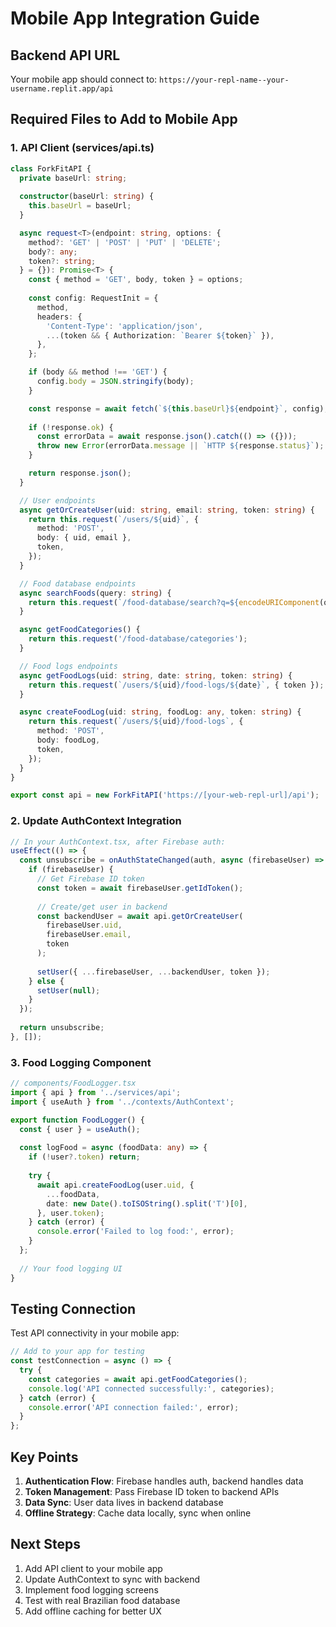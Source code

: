 # Mobile App Integration Guide

## Backend API URL
Your mobile app should connect to: `https://your-repl-name--your-username.replit.app/api`

## Required Files to Add to Mobile App

### 1. API Client (services/api.ts)
```typescript
class ForkFitAPI {
  private baseUrl: string;
  
  constructor(baseUrl: string) {
    this.baseUrl = baseUrl;
  }

  async request<T>(endpoint: string, options: {
    method?: 'GET' | 'POST' | 'PUT' | 'DELETE';
    body?: any;
    token?: string;
  } = {}): Promise<T> {
    const { method = 'GET', body, token } = options;
    
    const config: RequestInit = {
      method,
      headers: {
        'Content-Type': 'application/json',
        ...(token && { Authorization: `Bearer ${token}` }),
      },
    };

    if (body && method !== 'GET') {
      config.body = JSON.stringify(body);
    }

    const response = await fetch(`${this.baseUrl}${endpoint}`, config);
    
    if (!response.ok) {
      const errorData = await response.json().catch(() => ({}));
      throw new Error(errorData.message || `HTTP ${response.status}`);
    }

    return response.json();
  }

  // User endpoints
  async getOrCreateUser(uid: string, email: string, token: string) {
    return this.request(`/users/${uid}`, {
      method: 'POST',
      body: { uid, email },
      token,
    });
  }

  // Food database endpoints
  async searchFoods(query: string) {
    return this.request(`/food-database/search?q=${encodeURIComponent(query)}`);
  }

  async getFoodCategories() {
    return this.request('/food-database/categories');
  }

  // Food logs endpoints
  async getFoodLogs(uid: string, date: string, token: string) {
    return this.request(`/users/${uid}/food-logs/${date}`, { token });
  }

  async createFoodLog(uid: string, foodLog: any, token: string) {
    return this.request(`/users/${uid}/food-logs`, {
      method: 'POST',
      body: foodLog,
      token,
    });
  }
}

export const api = new ForkFitAPI('https://[your-web-repl-url]/api');
```

### 2. Update AuthContext Integration
```typescript
// In your AuthContext.tsx, after Firebase auth:
useEffect(() => {
  const unsubscribe = onAuthStateChanged(auth, async (firebaseUser) => {
    if (firebaseUser) {
      // Get Firebase ID token
      const token = await firebaseUser.getIdToken();
      
      // Create/get user in backend
      const backendUser = await api.getOrCreateUser(
        firebaseUser.uid,
        firebaseUser.email,
        token
      );
      
      setUser({ ...firebaseUser, ...backendUser, token });
    } else {
      setUser(null);
    }
  });
  
  return unsubscribe;
}, []);
```

### 3. Food Logging Component
```typescript
// components/FoodLogger.tsx
import { api } from '../services/api';
import { useAuth } from '../contexts/AuthContext';

export function FoodLogger() {
  const { user } = useAuth();
  
  const logFood = async (foodData: any) => {
    if (!user?.token) return;
    
    try {
      await api.createFoodLog(user.uid, {
        ...foodData,
        date: new Date().toISOString().split('T')[0],
      }, user.token);
    } catch (error) {
      console.error('Failed to log food:', error);
    }
  };
  
  // Your food logging UI
}
```

## Testing Connection

Test API connectivity in your mobile app:
```typescript
// Add to your app for testing
const testConnection = async () => {
  try {
    const categories = await api.getFoodCategories();
    console.log('API connected successfully:', categories);
  } catch (error) {
    console.error('API connection failed:', error);
  }
};
```

## Key Points

1. **Authentication Flow**: Firebase handles auth, backend handles data
2. **Token Management**: Pass Firebase ID token to backend APIs
3. **Data Sync**: User data lives in backend database
4. **Offline Strategy**: Cache data locally, sync when online

## Next Steps

1. Add API client to your mobile app
2. Update AuthContext to sync with backend
3. Implement food logging screens
4. Test with real Brazilian food database
5. Add offline caching for better UX